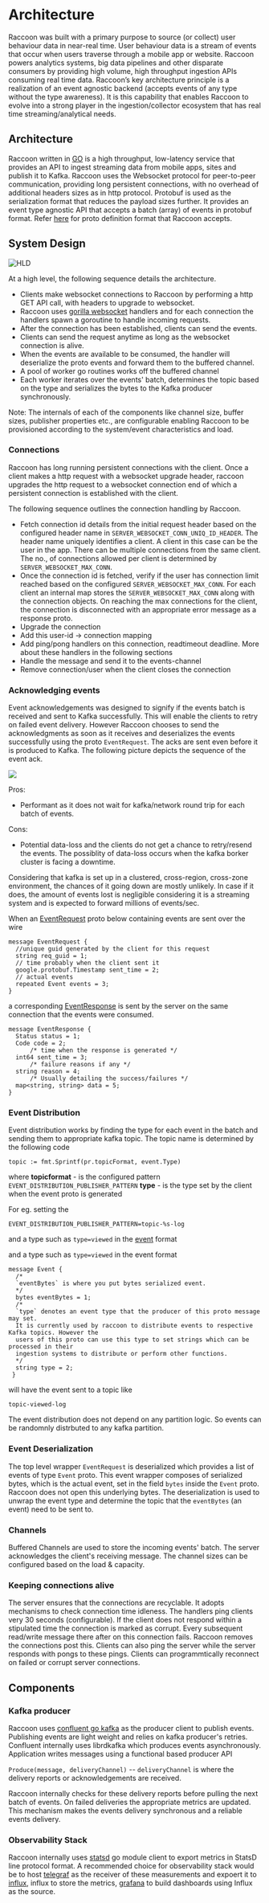 # Architecture

Raccoon was built with a primary purpose to source \(or collect\) user behaviour data in near-real time. User behaviour data is a stream of events that occur when users traverse through a mobile app or website. Raccoon powers analytics systems, big data pipelines and other disparate consumers by providing high volume, high throughput ingestion APIs consuming real time data. Raccoon’s key architecture principle is a realization of an event agnostic backend \(accepts events of any type without the type awareness\). It is this capability that enables Raccoon to evolve into a strong player in the ingestion/collector ecosystem that has real time streaming/analytical needs.

## Architecture

Raccoon written in [GO](https://github.com/golang) is a high throughput, low-latency service that provides an API to ingest streaming data from mobile apps, sites and publish it to Kafka. Raccoon uses the Websocket protocol for peer-to-peer communication, providing long persistent connections, with no overhead of additional headers sizes as in http protocol. Protobuf is used as the serialization format that reduces the payload sizes further. It provides an event type agnostic API that accepts a batch \(array\) of events in protobuf format. Refer [here](https://github.com/odpf/proton/tree/main/odpf/raccoon) for proto definition format that Raccoon accepts.

## System Design

![HLD](../assets/raccoon_hld.png)

At a high level, the following sequence details the architecture.

* Clients make websocket connections to Raccoon by performing a http GET API call, with headers to upgrade to websocket.
* Raccoon uses [gorilla websocket](https://github.com/gorilla/websocket) handlers and for each connection the handlers spawn a goroutine to handle incoming requests.
* After the connection has been established, clients can send the events. 
* Clients can send the request anytime as long as the websocket connection is alive.
* When the events are available to be consumed, the handler will deserialize the proto events and forward them to the buffered channel.
* A pool of worker go routines works off the buffered channel
* Each worker iterates over the events' batch, determines the topic based on the type and serializes the bytes to the Kafka producer synchronously.

Note: The internals of each of the components like channel size, buffer sizes, publisher properties etc., are configurable enabling Raccoon to be provisioned according to the system/event characteristics and load.

### Connections

Raccoon has long running persistent connections with the client. Once a client makes a http request with a websocket upgrade header, raccoon upgrades the http request to a websocket connection end of which a persistent connection is established with the client.

The following sequence outlines the connection handling by Raccoon.

* Fetch connection id details from the initial request header based on the configured header name in `SERVER_WEBSOCKET_CONN_UNIQ_ID_HEADER`. The header name uniquely identifies a client. A client in this case can be the user in the app. There can be multiple connections from the same client. The no., of connections allowed per client is determined by `SERVER_WEBSOCKET_MAX_CONN`.
* Once the connection id is fetched, verify if the user has connection limit reached based on the configured `SERVER_WEBSOCKET_MAX_CONN`. For each client an internal map stores the `SERVER_WEBSOCKET_MAX_CONN` along with the connection objects. On reaching the max connections for the client, the connection is disconnected with an appropriate error message as a response proto.
* Upgrade the connection
* Add this user-id -&gt; connection mapping
* Add ping/pong handlers on this connection, readtimeout deadline. More about these handlers in the following sections
* Handle the message and send it to the events-channel
* Remove connection/user when the client closes the connection

### Acknowledging events

Event acknowledgements was designed to signify if the events batch is received and sent to Kafka successfully. This will enable the clients to retry on failed event delivery. However Raccoon chooses to send the acknowledgments as soon as it receives and deserializes the events successfully using the proto `EventRequest`. The acks are sent even before it is produced to Kafka. The following picture depicts the sequence of the event ack.

![](../assets/raccoon_ack.png)

Pros:

* Performant as it does not wait for kafka/network round trip for each batch of events.

Cons:

* Potential data-loss and the clients do not get a chance to retry/resend the events. The possiblity of data-loss occurs when the kafka borker cluster is facing a downtime. 

Considering that kafka is set up in a clustered, cross-region, cross-zone environment, the chances of it going down are mostly unlikely. In case if it does, the amount of events lost is negligible considering it is a streaming system and is expected to forward millions of events/sec.

When an [EventRequest](https://github.com/odpf/proton/blob/main/odpf/raccoon/EventRequest.proto) proto below containing events are sent over the wire

```text
message EventRequest {
  //unique guid generated by the client for this request
  string req_guid = 1;
  // time probably when the client sent it
  google.protobuf.Timestamp sent_time = 2;
  // actual events 
  repeated Event events = 3;
}
```

a corresponding [EventResponse](https://github.com/odpf/proton/blob/main/odpf/raccoon/EventResponse.proto) is sent by the server on the same connection that the events were consumed.

```text
message EventResponse {
  Status status = 1;
  Code code = 2;
      /* time when the response is generated */
  int64 sent_time = 3;
      /* failure reasons if any */
  string reason = 4;
      /* Usually detailing the success/failures */
  map<string, string> data = 5;
}
```

### Event Distribution

Event distribution works by finding the type for each event in the batch and sending them to appropriate kafka topic. The topic name is determined by the following code

```text
topic := fmt.Sprintf(pr.topicFormat, event.Type)
```

where **topicformat** - is the configured pattern `EVENT_DISTRIBUTION_PUBLISHER_PATTERN` **type** - is the type set by the client when the event proto is generated

For eg. setting the

```text
EVENT_DISTRIBUTION_PUBLISHER_PATTERN=topic-%s-log
```

and a type such as `type=viewed` in the [event](https://github.com/odpf/proton/blob/main/odpf/raccoon/Event.proto) format

and a type such as `type=viewed` in the event format

```text
message Event {
  /*
  `eventBytes` is where you put bytes serialized event.
  */
  bytes eventBytes = 1;
  /*
  `type` denotes an event type that the producer of this proto message may set.
  It is currently used by raccoon to distribute events to respective Kafka topics. However the
  users of this proto can use this type to set strings which can be processed in their
  ingestion systems to distribute or perform other functions.
  */
  string type = 2;
 }
```

will have the event sent to a topic like

`topic-viewed-log`

The event distribution does not depend on any partition logic. So events can be randomnly distrbuted to any kafka partition.

### Event Deserialization

The top level wrapper `EventRequest` is deserialized which provides a list of events of type `Event` proto. This event wrapper composes of serialized bytes, which is the actual event, set in the field `bytes` inside the `Event` proto. Raccoon does not open this underlying bytes. The deserialization is used to unwrap the event type and determine the topic that the `eventBytes` \(an event\) need to be sent to.

### Channels

Buffered Channels are used to store the incoming events' batch. The server acknowledges the client's receiving message. The channel sizes can be configured based on the load & capacity.

### Keeping connections alive

The server ensures that the connections are recyclable. It adopts mechanisms to check connection time idleness. The handlers ping clients very 30 seconds \(configurable\). If the client does not respond within a stipulated time the connection is marked as corrupt. Every subsequent read/write message there after on this connection fails. Raccoon removes the connections post this. Clients can also ping the server while the server responds with pongs to these pings. Clients can programmtically reconnect on failed or corrupt server connections.

## Components

### Kafka producer

Raccoon uses [confluent go kafka](https://github.com/confluentinc/confluent-kafka-go) as the producer client to publish events. Publishing events are light weight and relies on kafka producer's retries. Confluent internally uses librdkafka which produces events asynchronously. Application writes messages using a functional based producer API

`Produce(message, deliveryChannel)` -- `deliveryChannel` is where the delivery reports or acknowledgements are received.

Raccoon internally checks for these delivery reports before pulling the next batch of events. On failed deliveries the appropriate metrics are updated. This mechanism makes the events delivery synchronous and a reliable events delivery.

### Observability Stack

Raccoon internally uses [statsd](https://gopkg.in/alexcesaro/statsd.v2) go module client to export metrics in StatsD line protocol format. A recommended choice for observability stack would be to host [telegraf](https://www.influxdata.com/time-series-platform/telegraf/) as the receiver of these measurements and expoert it to [influx](https://www.influxdata.com/get-influxdb/), influx to store the metrics, [grafana](https://grafana.com/) to build dashboards using Influx as the source.

